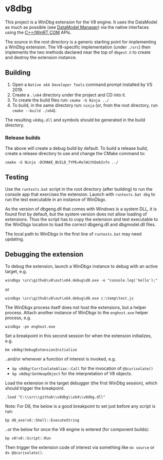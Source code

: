 # v8dbg
This project is a WinDbg extension for the V8 engine. It uses the DataModel as
much as possible (see [DataModel Manager]) via the native interfaces using the
[C++/WinRT COM] APIs.

The source in the root directory is a generic starting point for implementing a
WinDbg extension. The V8-specific implementation (under `./src`) then implements
the two methods declared near the top of `dbgext.h` to create and destroy the
extension instance.

## Building

1. Open a `Native x64 Developer Tools` command prompt installed by VS 2019.
2. Create a `.\x64` directory under the project and CD into it.
3. To create the build files run: `cmake -G Ninja ../`
4. To build, in the same directory run: `ninja` (or, from the root directory,
   run `cmake --build ./x64`).

The resulting `v8dbg.dll` and symbols should be generated in the build directory.

### Release builds

The above will create a debug build by default. To build a release build, create
a release directory to use and change the CMake command to:

`cmake -G Ninja -DCMAKE_BUILD_TYPE=RelWithDebInfo ../`

## Testing

Use the `runtests.bat` script in the root directory (after building) to run the
console app that exercises the extension. Launch with `runtests.bat dbg` to run
the test executable in an instance of WinDbgx.

As the version of dbgeng.dll that comes with Windows is a system DLL, it is
found first by default, but the system version does not allow loading of extensions.
Thus the script has to copy the extension and test executable to the WinDbgx
location to load the correct dbgeng.dll and dbgmodel.dll files.

The local path to WinDbgx in the first line of `runtests.bat` may need updating.

## Debugging the extension

To debug the extension, launch a WinDbgx instance to debug with an active target, e.g.

`windbgx \src\github\v8\out\x64.debug\d8.exe -e "console.log('hello');"`

or

`windbgx \src\github\v8\out\x64.debug\d8.exe c:\temp\test.js`

The WinDbgx process itself does not host the extensions, but a helper process.
Attach another instance of WinDbgx to the `enghost.exe` helper process, e.g.

`windbgx -pn enghost.exe`

Set a breakpoint in this second session for when the extension initializes, e.g.

`bm v8dbg!DebugExtensionInitialize`

..and/or whenever a function of interest is invoked, e.g.

 - `bp v8dbg!CurrIsolateAlias::Call` for the invocation of `@$curisolate()`
 - `bp v8dbg!GetHeapObject` for the interpretation of V8 objects.

Load the extension in the target debugger (the first WinDbg session), which
should trigger the breakpoint.

`.load "C:\\src\\github\\v8dbg\\x64\\v8dbg.dll"`

Note: For D8, the below is a good breakpoint to set just before any script is run:

`bp d8_exe!v8::Shell::ExecuteString`

..or the below for once the V8 engine is entered (for component builds):

`bp v8!v8::Script::Run`

Then trigger the extension code of interest via something like `dx source` or
`dx @$curisolate()`.

[DataModel Manager]: https://docs.microsoft.com/en-us/windows-hardware/drivers/debugger/data-model-cpp-overview
[C++/WinRT COM]: https://docs.microsoft.com/en-us/windows/uwp/cpp-and-winrt-apis/consume-com

